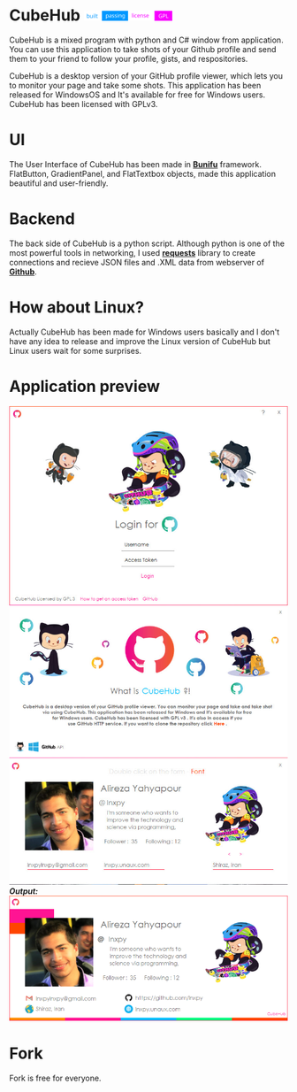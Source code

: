 # CubeHub <span><img src="https://github.com/lnxpy/git-badges/blob/master/build-passing-blue.svg" width="80px"></span><span><img src="https://github.com/lnxpy/git-badges/blob/master/license-gpl.svg" width="80px"></span>

CubeHub is a mixed program with python and C# window from application. You can use this application to take shots of your Github profile and send them to your friend to follow your profile, gists, and respositories.

CubeHub is a desktop version of your GitHub profile viewer, which lets you to monitor your page and take some shots. This application has been released for WindowsOS and It's available for free for Windows users. CubeHub has been licensed with GPLv3. 

# UI
The User Interface of CubeHub has been made in <a href="https://bunifuframework.com/"><b>Bunifu</b></a> framework. FlatButton, GradientPanel, and FlatTextbox objects, made this application beautiful and user-friendly.

# Backend
The back side of CubeHub is a python script. Although python is one of the most powerful tools in networking, I used <a href="https://2.python-requests.org/en/master/"><b>requests</b></a> library to create connections and recieve JSON files and .XML data from webserver of <a href="https://developer.github.com/v3/"><b>Github</b></a>.

# How about Linux?
Actually CubeHub has been made for Windows users basically and I don't have any idea to release and improve the Linux version of CubeHub but Linux users wait for some surprises.

# Application preview
![alt text](https://raw.githubusercontent.com/lnxpy/cubehub/master/view/view1.jpg)
![alt text](https://raw.githubusercontent.com/lnxpy/cubehub/master/view/view2.jpg)
![alt text](https://raw.githubusercontent.com/lnxpy/cubehub/master/view/view3.jpg)
  <b><i>Output:</i></b>
  ![alt text](https://raw.githubusercontent.com/lnxpy/cubehub/master/view/profile.gif)
# Fork
Fork is free for everyone.
